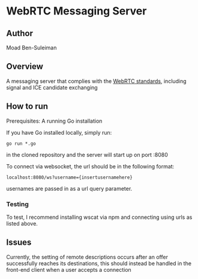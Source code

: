 # WebRTC Messaging Server
## Author
Moad Ben-Suleiman

## Overview
A messaging server that complies with the [WebRTC standards](https://developer.mozilla.org/en-US/docs/Web/API/WebRTC_API/Signaling_and_video_calling), including signal and ICE candidate exchanging

## How to run
Prerequisites: A running Go installation

If you have Go installed locally, simply run:
```
go run *.go
```
in the cloned repository and the server will start up on port :8080

To connect via websocket, the url should be in the following format:
```
localhost:8080/ws?username={insertusernamehere}
```
usernames are passed in as a url query parameter.

### Testing
To test, I recommend installing wscat via npm and connecting using urls as listed above.

## Issues
Currently, the setting of remote descriptions occurs after an offer successfully reaches its destinations, this should instead be handled in the front-end client when a user accepts a connection